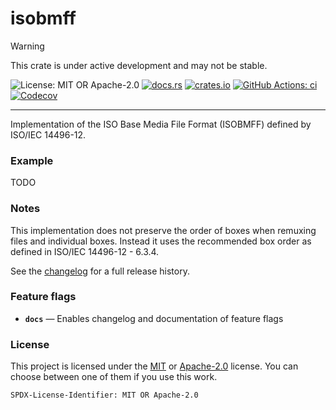 <!-- cargo-sync-rdme title [[ -->
# isobmff
<!-- cargo-sync-rdme ]] -->

> [!WARNING]  
> This crate is under active development and may not be stable.

<!-- cargo-sync-rdme badge [[ -->
![License: MIT OR Apache-2.0](https://img.shields.io/crates/l/isobmff.svg?style=flat-square)
[![docs.rs](https://img.shields.io/docsrs/isobmff.svg?logo=docs.rs&style=flat-square)](https://docs.rs/isobmff)
[![crates.io](https://img.shields.io/crates/v/isobmff.svg?logo=rust&style=flat-square)](https://crates.io/crates/isobmff)
[![GitHub Actions: ci](https://img.shields.io/github/actions/workflow/status/scufflecloud/scuffle/ci.yaml.svg?label=ci&logo=github&style=flat-square)](https://github.com/scufflecloud/scuffle/actions/workflows/ci.yaml)
[![Codecov](https://img.shields.io/codecov/c/github/scufflecloud/scuffle.svg?label=codecov&logo=codecov&style=flat-square)](https://codecov.io/gh/scufflecloud/scuffle)
<!-- cargo-sync-rdme ]] -->

---

<!-- cargo-sync-rdme rustdoc [[ -->
Implementation of the ISO Base Media File Format (ISOBMFF) defined by ISO/IEC 14496-12.

### Example

TODO

### Notes

This implementation does not preserve the order of boxes when remuxing files and individual boxes.
Instead it uses the recommended box order as defined in ISO/IEC 14496-12 - 6.3.4.

See the [changelog](./CHANGELOG.md) for a full release history.

### Feature flags

* **`docs`** —  Enables changelog and documentation of feature flags

### License

This project is licensed under the [MIT](./LICENSE.MIT) or [Apache-2.0](./LICENSE.Apache-2.0) license.
You can choose between one of them if you use this work.

`SPDX-License-Identifier: MIT OR Apache-2.0`
<!-- cargo-sync-rdme ]] -->
